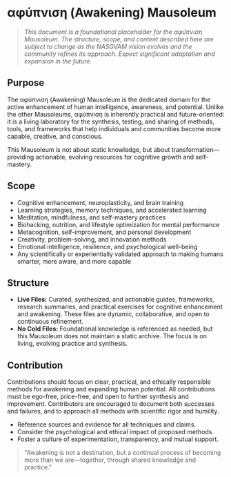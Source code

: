 # αφύπνιση (Awakening) Mausoleum

> *This document is a foundational placeholder for the αφύπνιση Mausoleum. The structure, scope, and content described here are subject to change as the NASGVAM vision evolves and the community refines its approach. Expect significant adaptation and expansion in the future.*

## Purpose

The αφύπνιση (Awakening) Mausoleum is the dedicated domain for the active enhancement of human intelligence, awareness, and potential. Unlike the other Mausoleums, αφύπνιση is inherently practical and future-oriented: it is a living laboratory for the synthesis, testing, and sharing of methods, tools, and frameworks that help individuals and communities become more capable, creative, and conscious.

This Mausoleum is not about static knowledge, but about transformation—providing actionable, evolving resources for cognitive growth and self-mastery.

## Scope

- Cognitive enhancement, neuroplasticity, and brain training
- Learning strategies, memory techniques, and accelerated learning
- Meditation, mindfulness, and self-mastery practices
- Biohacking, nutrition, and lifestyle optimization for mental performance
- Metacognition, self-improvement, and personal development
- Creativity, problem-solving, and innovation methods
- Emotional intelligence, resilience, and psychological well-being
- Any scientifically or experientially validated approach to making humans smarter, more aware, and more capable

## Structure

- **Live Files:** Curated, synthesized, and actionable guides, frameworks, research summaries, and practical exercises for cognitive enhancement and awakening. These files are dynamic, collaborative, and open to continuous refinement.
- **No Cold Files:** Foundational knowledge is referenced as needed, but this Mausoleum does not maintain a static archive. The focus is on living, evolving practice and synthesis.

## Contribution

Contributions should focus on clear, practical, and ethically responsible methods for awakening and expanding human potential. All contributions must be ego-free, price-free, and open to further synthesis and improvement. Contributors are encouraged to document both successes and failures, and to approach all methods with scientific rigor and humility.

- Reference sources and evidence for all techniques and claims.
- Consider the psychological and ethical impact of proposed methods.
- Foster a culture of experimentation, transparency, and mutual support.

> "Awakening is not a destination, but a continual process of becoming more than we are—together, through shared knowledge and practice."
